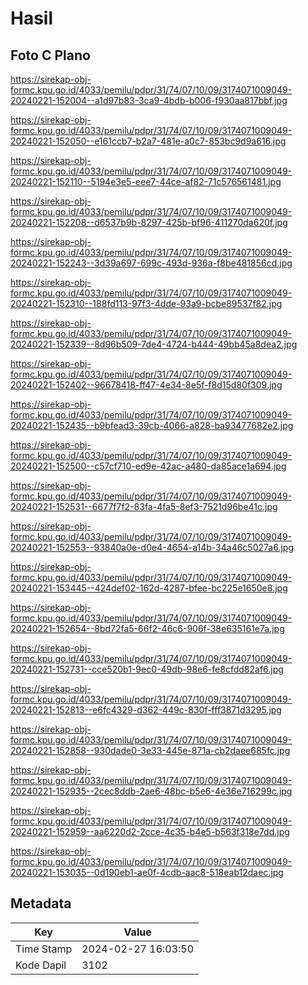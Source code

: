 # Hasil

## Foto C Plano

https://sirekap-obj-formc.kpu.go.id/4033/pemilu/pdpr/31/74/07/10/09/3174071009049-20240221-152004--a1d97b83-3ca9-4bdb-b006-f930aa817bbf.jpg

https://sirekap-obj-formc.kpu.go.id/4033/pemilu/pdpr/31/74/07/10/09/3174071009049-20240221-152050--e161ccb7-b2a7-481e-a0c7-853bc9d9a616.jpg

https://sirekap-obj-formc.kpu.go.id/4033/pemilu/pdpr/31/74/07/10/09/3174071009049-20240221-152110--5194e3e5-eee7-44ce-af82-71c576561481.jpg

https://sirekap-obj-formc.kpu.go.id/4033/pemilu/pdpr/31/74/07/10/09/3174071009049-20240221-152208--d6537b9b-8297-425b-bf96-411270da620f.jpg

https://sirekap-obj-formc.kpu.go.id/4033/pemilu/pdpr/31/74/07/10/09/3174071009049-20240221-152243--3d39a697-699c-493d-936a-f8be481856cd.jpg

https://sirekap-obj-formc.kpu.go.id/4033/pemilu/pdpr/31/74/07/10/09/3174071009049-20240221-152310--188fd113-97f3-4dde-93a9-bcbe89537f82.jpg

https://sirekap-obj-formc.kpu.go.id/4033/pemilu/pdpr/31/74/07/10/09/3174071009049-20240221-152339--8d96b509-7de4-4724-b444-49bb45a8dea2.jpg

https://sirekap-obj-formc.kpu.go.id/4033/pemilu/pdpr/31/74/07/10/09/3174071009049-20240221-152402--96678418-ff47-4e34-8e5f-f8d15d80f309.jpg

https://sirekap-obj-formc.kpu.go.id/4033/pemilu/pdpr/31/74/07/10/09/3174071009049-20240221-152435--b9bfead3-39cb-4066-a828-ba93477682e2.jpg

https://sirekap-obj-formc.kpu.go.id/4033/pemilu/pdpr/31/74/07/10/09/3174071009049-20240221-152500--c57cf710-ed9e-42ac-a480-da85ace1a694.jpg

https://sirekap-obj-formc.kpu.go.id/4033/pemilu/pdpr/31/74/07/10/09/3174071009049-20240221-152531--6677f7f2-83fa-4fa5-8ef3-7521d96be41c.jpg

https://sirekap-obj-formc.kpu.go.id/4033/pemilu/pdpr/31/74/07/10/09/3174071009049-20240221-152553--93840a0e-d0e4-4654-a14b-34a46c5027a6.jpg

https://sirekap-obj-formc.kpu.go.id/4033/pemilu/pdpr/31/74/07/10/09/3174071009049-20240221-153445--424def02-162d-4287-bfee-bc225e1650e8.jpg

https://sirekap-obj-formc.kpu.go.id/4033/pemilu/pdpr/31/74/07/10/09/3174071009049-20240221-152654--8bd72fa5-66f2-46c6-906f-38e635161e7a.jpg

https://sirekap-obj-formc.kpu.go.id/4033/pemilu/pdpr/31/74/07/10/09/3174071009049-20240221-152731--cce520b1-9ec0-49db-98e6-fe8cfdd82af6.jpg

https://sirekap-obj-formc.kpu.go.id/4033/pemilu/pdpr/31/74/07/10/09/3174071009049-20240221-152813--e6fc4329-d362-449c-830f-fff3871d3295.jpg

https://sirekap-obj-formc.kpu.go.id/4033/pemilu/pdpr/31/74/07/10/09/3174071009049-20240221-152858--930dade0-3e33-445e-871a-cb2daee685fc.jpg

https://sirekap-obj-formc.kpu.go.id/4033/pemilu/pdpr/31/74/07/10/09/3174071009049-20240221-152935--2cec8ddb-2ae6-48bc-b5e6-4e36e716299c.jpg

https://sirekap-obj-formc.kpu.go.id/4033/pemilu/pdpr/31/74/07/10/09/3174071009049-20240221-152959--aa6220d2-2cce-4c35-b4e5-b563f318e7dd.jpg

https://sirekap-obj-formc.kpu.go.id/4033/pemilu/pdpr/31/74/07/10/09/3174071009049-20240221-153035--0d190eb1-ae0f-4cdb-aac8-518eab12daec.jpg


## Metadata

| Key        | Value               |
| ---------- | ------------------- |
| Time Stamp | 2024-02-27 16:03:50 |
| Kode Dapil | 3102                |



